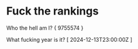 # Fuck the rankings

Who the hell am I?
{ 9755574 }

What fucking year is it?
[ 2024-12-13T23:00:00Z ]
